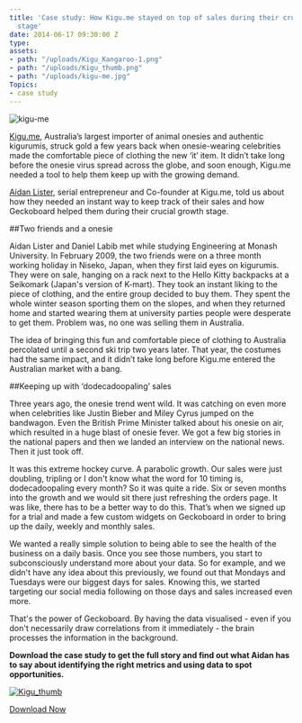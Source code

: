 ```yaml
---
title: 'Case study: How Kigu.me stayed on top of sales during their crucial growth
  stage'
date: 2014-06-17 09:30:00 Z
type: 
assets:
- path: "/uploads/Kigu_Kangaroo-1.png"
- path: "/uploads/Kigu_thumb.png"
- path: "/uploads/kigu-me.jpg"
Topics:
- case study
---
```


![kigu-me](/uploads/kigu-me.jpg) 

[Kigu.me](https://www.kigu.me/), Australia’s largest importer of animal onesies and authentic kigurumis, struck gold a few years back when onesie-wearing celebrities made the comfortable piece of clothing the new ‘it’ item. It didn’t take long before the onesie virus spread across the globe, and soon enough, Kigu.me needed a tool to help them keep up with the growing demand.

[Aidan Lister](https://twitter.com/aidanlister), serial entrepreneur and Co-founder at Kigu.me, told us about how they needed an instant way to keep track of their sales and how Geckoboard helped them during their crucial growth stage.

##Two friends and a onesie

Aidan Lister and Daniel Labib met while studying Engineering at Monash University. In February 2009, the two friends were on a three month working holiday in Niseko, Japan, when they first laid eyes on kigurumis. They were on sale, hanging on a rack next to the Hello Kitty backpacks at a Seikomark (Japan's version of K-mart). They took an instant liking to the piece of clothing, and the entire group decided to buy them. They spent the whole winter season sporting them on the slopes, and when they returned home and started wearing them at university parties people were desperate to get them. Problem was, no one was selling them in Australia.

The idea of bringing this fun and comfortable piece of clothing to Australia percolated until a second ski trip two years later. That year, the costumes had the same impact, and it didn’t take long before Kigu.me entered the Australian market with a bang.

##Keeping up with ‘dodecadoopaling’ sales

Three years ago, the onesie trend went wild. It was catching on even more when celebrities like Justin Bieber and Miley Cyrus jumped on the bandwagon. Even the British Prime Minister talked about his onesie on air, which resulted in a huge blast of onesie fever. We got a few big stories in the national papers and then we landed an interview on the national news. Then it just took off.

It was this extreme hockey curve. A parabolic growth. Our sales were just doubling, tripling or I don't know what the word for 10 timing is, dodecadoopaling every month? So it was quite a ride. Six or seven months into the growth and we would sit there just refreshing the orders page. It was like, there has to be a better way to do this. That’s when we signed up for a trial and made a few custom widgets on Geckoboard in order to bring up the daily, weekly and monthly sales. 

We wanted a really simple solution to being able to see the health of the business on a daily basis. Once you see those numbers, you start to subconsciously understand more about your data. So for example, and we didn't have any idea about this previously, we found out that Mondays and Tuesdays were our biggest days for sales. Knowing this, we started targeting our social media following on those days and sales increased even more.

That's the power of Geckoboard. By having the data visualised - even if you don't necessarily draw correlations from it immediately - the brain processes the information in the background. 


**Download the case study to get the full story and find out what Aidan has to say about identifying the right metrics and using data to spot opportunities.**

[![Kigu_thumb](/uploads/Kigu_thumb.png)](https://gallery.mailchimp.com/f8c11c17753d5c653c8d22b3d/files/Case_Study_Kigu.pdf) 

[Download Now](https://gallery.mailchimp.com/f8c11c17753d5c653c8d22b3d/files/Case_Study_Kigu.pdf)

